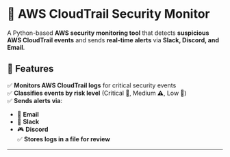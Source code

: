 # 🚀 AWS CloudTrail Security Monitor

A Python-based **AWS security monitoring tool** that detects **suspicious AWS CloudTrail events** and sends **real-time alerts** via **Slack, Discord, and Email**.

## 🔹 Features
✅ **Monitors AWS CloudTrail logs** for critical security events  
✅ **Classifies events by risk level** (Critical 🚨, Medium ⚠️, Low 🔎)  
✅ **Sends alerts via**:  
   - 📩 **Email**  
   - 🔔 **Slack**  
   - 🎮 **Discord**  
✅ **Stores logs in a file for review**  

---


